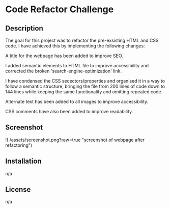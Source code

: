 # Code Refactor Challenge

## Description

The goal for this project was to refactor the pre-exsisting HTML and CSS code. I have achieved this by implementing the following changes:

A title for the webpage has been added to improve SEO.

I added semantic elements to HTML file to improve accessibility and corrected the broken 'search-engine-optimization' link.

I have condensed the CSS secectors/properties and organised it in a way to follow a semantic structure, bringing the file from 200 lines of code down to 144 lines while keeping the same functionality and omitting repeated code.

Alternate text has been added to all images to improve accessibility.

CSS comments have also been added to improve readability.

## Screenshot

!(./assets/screenshot.png?raw=true "screenshot of webpage after refactoring")

## Installation

n/a

## License

n/a
